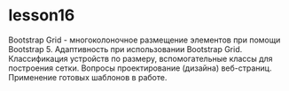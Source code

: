 # lesson16
Bootstrap Grid - многоколоночное размещение элементов при помощи Bootstrap 5. Адаптивность при использовании Bootstrap Grid. Классификация устройств по размеру, вспомогательные классы для построения сетки. Вопросы проектирование (дизайна) веб-страниц. Применение готовых шаблонов в работе.
